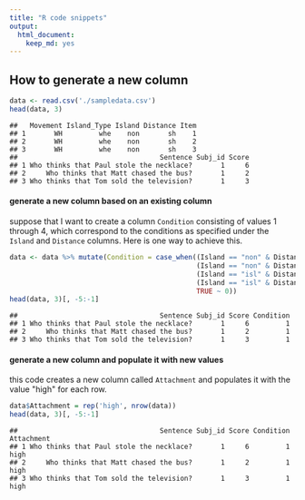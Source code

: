 ```yaml
---
title: "R code snippets"
output:
  html_document:
    keep_md: yes
---
```


## How to generate a new column



```r
data <- read.csv('./sampledata.csv')
head(data, 3)
```

```
##   Movement Island_Type Island Distance Item
## 1       WH         whe    non       sh    1
## 2       WH         whe    non       sh    2
## 3       WH         whe    non       sh    3
##                                   Sentence Subj_id Score
## 1 Who thinks that Paul stole the necklace?       1     6
## 2     Who thinks that Matt chased the bus?       1     2
## 3 Who thinks that Tom sold the television?       1     3
```
#### generate a new column based on an existing column
suppose that I want to create a column `Condition` consisting of values 1 through 4, which correspond to the conditions as specified under the `Island` and `Distance` columns. Here is one way to achieve this.

```r
data <- data %>% mutate(Condition = case_when((Island == "non" & Distance == "sh") ~ 1,
                                              (Island == "non" & Distance == "lg") ~ 2,
                                              (Island == "isl" & Distance == "sh") ~ 3,
                                              (Island == "isl" & Distance == "lg") ~ 4,
                                              TRUE ~ 0))
head(data, 3)[, -5:-1]
```

```
##                                   Sentence Subj_id Score Condition
## 1 Who thinks that Paul stole the necklace?       1     6         1
## 2     Who thinks that Matt chased the bus?       1     2         1
## 3 Who thinks that Tom sold the television?       1     3         1
```
#### generate a new column and populate it with new values
this code creates a new column called `Attachment` and populates it with the value "high" for each row.

```r
data$Attachment = rep('high', nrow(data))
head(data, 3)[, -5:-1]
```

```
##                                   Sentence Subj_id Score Condition Attachment
## 1 Who thinks that Paul stole the necklace?       1     6         1       high
## 2     Who thinks that Matt chased the bus?       1     2         1       high
## 3 Who thinks that Tom sold the television?       1     3         1       high
```



